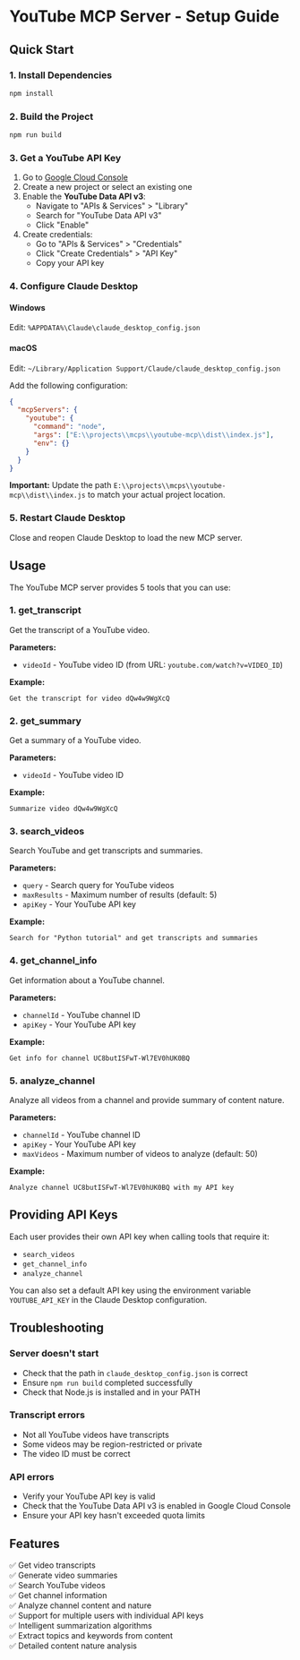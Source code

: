 # YouTube MCP Server - Setup Guide

## Quick Start

### 1. Install Dependencies
```bash
npm install
```

### 2. Build the Project
```bash
npm run build
```

### 3. Get a YouTube API Key

1. Go to [Google Cloud Console](https://console.cloud.google.com/)
2. Create a new project or select an existing one
3. Enable the **YouTube Data API v3**:
   - Navigate to "APIs & Services" > "Library"
   - Search for "YouTube Data API v3"
   - Click "Enable"
4. Create credentials:
   - Go to "APIs & Services" > "Credentials"
   - Click "Create Credentials" > "API Key"
   - Copy your API key

### 4. Configure Claude Desktop

#### Windows
Edit: `%APPDATA%\Claude\claude_desktop_config.json`

#### macOS
Edit: `~/Library/Application Support/Claude/claude_desktop_config.json`

Add the following configuration:

```json
{
  "mcpServers": {
    "youtube": {
      "command": "node",
      "args": ["E:\\projects\\mcps\\youtube-mcp\\dist\\index.js"],
      "env": {}
    }
  }
}
```

**Important:** Update the path `E:\\projects\\mcps\\youtube-mcp\\dist\\index.js` to match your actual project location.

### 5. Restart Claude Desktop

Close and reopen Claude Desktop to load the new MCP server.

## Usage

The YouTube MCP server provides 5 tools that you can use:

### 1. get_transcript
Get the transcript of a YouTube video.

**Parameters:**
- `videoId` - YouTube video ID (from URL: `youtube.com/watch?v=VIDEO_ID`)

**Example:**
```
Get the transcript for video dQw4w9WgXcQ
```

### 2. get_summary
Get a summary of a YouTube video.

**Parameters:**
- `videoId` - YouTube video ID

**Example:**
```
Summarize video dQw4w9WgXcQ
```

### 3. search_videos
Search YouTube and get transcripts and summaries.

**Parameters:**
- `query` - Search query for YouTube videos
- `maxResults` - Maximum number of results (default: 5)
- `apiKey` - Your YouTube API key

**Example:**
```
Search for "Python tutorial" and get transcripts and summaries
```

### 4. get_channel_info
Get information about a YouTube channel.

**Parameters:**
- `channelId` - YouTube channel ID
- `apiKey` - Your YouTube API key

**Example:**
```
Get info for channel UC8butISFwT-Wl7EV0hUK0BQ
```

### 5. analyze_channel
Analyze all videos from a channel and provide summary of content nature.

**Parameters:**
- `channelId` - YouTube channel ID
- `apiKey` - Your YouTube API key
- `maxVideos` - Maximum number of videos to analyze (default: 50)

**Example:**
```
Analyze channel UC8butISFwT-Wl7EV0hUK0BQ with my API key
```

## Providing API Keys

Each user provides their own API key when calling tools that require it:
- `search_videos`
- `get_channel_info`
- `analyze_channel`

You can also set a default API key using the environment variable `YOUTUBE_API_KEY` in the Claude Desktop configuration.

## Troubleshooting

### Server doesn't start
- Check that the path in `claude_desktop_config.json` is correct
- Ensure `npm run build` completed successfully
- Check that Node.js is installed and in your PATH

### Transcript errors
- Not all YouTube videos have transcripts
- Some videos may be region-restricted or private
- The video ID must be correct

### API errors
- Verify your YouTube API key is valid
- Check that the YouTube Data API v3 is enabled in Google Cloud Console
- Ensure your API key hasn't exceeded quota limits

## Features

✅ Get video transcripts  
✅ Generate video summaries  
✅ Search YouTube videos  
✅ Get channel information  
✅ Analyze channel content and nature  
✅ Support for multiple users with individual API keys  
✅ Intelligent summarization algorithms  
✅ Extract topics and keywords from content  
✅ Detailed content nature analysis  


